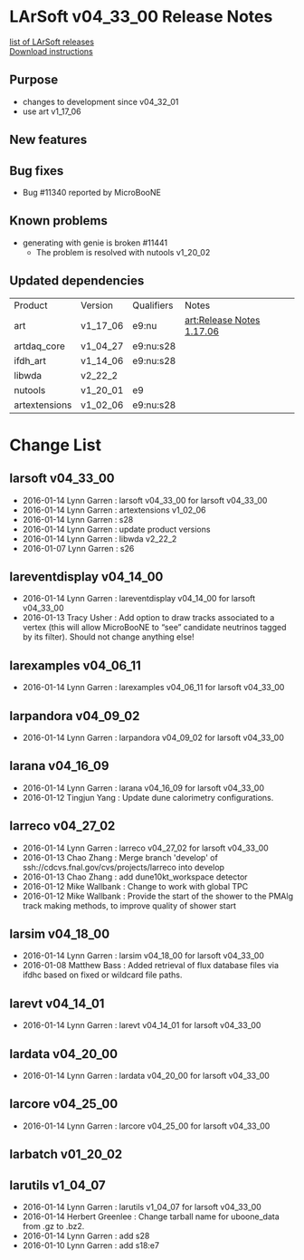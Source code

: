 # LArSoft v04_33_00 Release Notes



[list of LArSoft releases](LArSoft_release_list)  
[Download instructions](https://scisoft.fnal.gov/scisoft/bundles/larsoft/v04_33_00/larsoft-v04_33_00.html)

## Purpose

-   changes to development since v04_32_01
-   use art v1_17_06

## New features

## Bug fixes

-   Bug \#11340 reported by MicroBooNE

## Known problems

-   generating with genie is broken \#11441
    -   The problem is resolved with nutools v1_20_02

## Updated dependencies

|               |          |            |                                   |
|---------------|----------|------------|-----------------------------------|
| Product       | Version  | Qualifiers | Notes                             |
| art           | v1_17_06 | e9:nu      | [art:Release Notes 1.17.06](https://cdcvs.fnal.gov/redmine/projects/art/wiki/Release_Notes_1.17.06) |
| artdaq_core   | v1_04_27 | e9:nu:s28  |                                   |
| ifdh_art      | v1_14_06 | e9:nu:s28  |                                   |
| libwda        | v2_22_2  |            |                                   |
| nutools       | v1_20_01 | e9         |                                   |
| artextensions | v1_02_06 | e9:nu:s28  |                                   |

# Change List

## larsoft v04_33_00

-   2016-01-14 Lynn Garren : larsoft v04_33_00 for larsoft v04_33_00
-   2016-01-14 Lynn Garren : artextensions v1_02_06
-   2016-01-14 Lynn Garren : s28
-   2016-01-14 Lynn Garren : update product versions
-   2016-01-14 Lynn Garren : libwda v2_22_2
-   2016-01-07 Lynn Garren : s26

## lareventdisplay v04_14_00

-   2016-01-14 Lynn Garren : lareventdisplay v04_14_00 for larsoft v04_33_00
-   2016-01-13 Tracy Usher : Add option to draw tracks associated to a vertex (this will allow MicroBooNE to “see” candidate neutrinos tagged by its filter). Should not change anything else!

## larexamples v04_06_11

-   2016-01-14 Lynn Garren : larexamples v04_06_11 for larsoft v04_33_00

## larpandora v04_09_02

-   2016-01-14 Lynn Garren : larpandora v04_09_02 for larsoft v04_33_00

## larana v04_16_09

-   2016-01-14 Lynn Garren : larana v04_16_09 for larsoft v04_33_00
-   2016-01-12 Tingjun Yang : Update dune calorimetry configurations.

## larreco v04_27_02

-   2016-01-14 Lynn Garren : larreco v04_27_02 for larsoft v04_33_00
-   2016-01-13 Chao Zhang : Merge branch 'develop' of ssh://cdcvs.fnal.gov/cvs/projects/larreco into develop
-   2016-01-13 Chao Zhang : add dune10kt_workspace detector
-   2016-01-12 Mike Wallbank : Change to work with global TPC
-   2016-01-12 Mike Wallbank : Provide the start of the shower to the PMAlg track making methods, to improve quality of shower start

## larsim v04_18_00

-   2016-01-14 Lynn Garren : larsim v04_18_00 for larsoft v04_33_00
-   2016-01-08 Matthew Bass : Added retrieval of flux database files via ifdhc based on fixed or wildcard file paths.

## larevt v04_14_01

-   2016-01-14 Lynn Garren : larevt v04_14_01 for larsoft v04_33_00

## lardata v04_20_00

-   2016-01-14 Lynn Garren : lardata v04_20_00 for larsoft v04_33_00

## larcore v04_25_00

-   2016-01-14 Lynn Garren : larcore v04_25_00 for larsoft v04_33_00

## larbatch v01_20_02

## larutils v1_04_07

-   2016-01-14 Lynn Garren : larutils v1_04_07 for larsoft v04_33_00
-   2016-01-14 Herbert Greenlee : Change tarball name for uboone_data from .gz to .bz2.
-   2016-01-14 Lynn Garren : add s28
-   2016-01-10 Lynn Garren : add s18:e7
